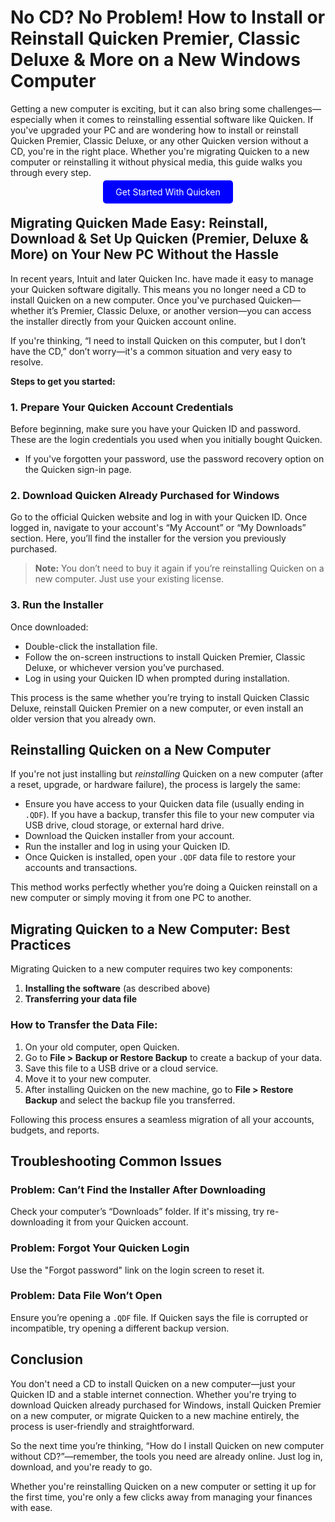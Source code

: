 # No CD? No Problem! How to Install or Reinstall Quicken Premier, Classic Deluxe & More on a New Windows Computer

Getting a new computer is exciting, but it can also bring some challenges—especially when it comes to reinstalling essential software like Quicken. If you've upgraded your PC and are wondering how to install or reinstall Quicken Premier, Classic Deluxe, or any other Quicken version without a CD, you're in the right place. Whether you're migrating Quicken to a new computer or reinstalling it without physical media, this guide walks you through every step.

<center><a href="https://mystartpage.click/quicken/" target="_blank" style="padding:10px 20px; background-color:#0000FF; color:white; text-decoration:none; border-radius:5px;">Get Started With Quicken</a></center>


## Migrating Quicken Made Easy: Reinstall, Download & Set Up Quicken (Premier, Deluxe & More) on Your New PC Without the Hassle

In recent years, Intuit and later Quicken Inc. have made it easy to manage your Quicken software digitally. This means you no longer need a CD to install Quicken on a new computer. Once you've purchased Quicken—whether it’s Premier, Classic Deluxe, or another version—you can access the installer directly from your Quicken account online.

If you're thinking, “I need to install Quicken on this computer, but I don’t have the CD,” don’t worry—it's a common situation and very easy to resolve.

**Steps to get you started:**

### 1. **Prepare Your Quicken Account Credentials**

Before beginning, make sure you have your Quicken ID and password. These are the login credentials you used when you initially bought Quicken.

* If you've forgotten your password, use the password recovery option on the Quicken sign-in page.

### 2. **Download Quicken Already Purchased for Windows**

Go to the official Quicken website and log in with your Quicken ID. Once logged in, navigate to your account's “My Account” or “My Downloads” section. Here, you’ll find the installer for the version you previously purchased.

> **Note:** You don’t need to buy it again if you’re reinstalling Quicken on a new computer. Just use your existing license.

### 3. **Run the Installer**

Once downloaded:

* Double-click the installation file.
* Follow the on-screen instructions to install Quicken Premier, Classic Deluxe, or whichever version you’ve purchased.
* Log in using your Quicken ID when prompted during installation.

This process is the same whether you’re trying to install Quicken Classic Deluxe, reinstall Quicken Premier on a new computer, or even install an older version that you already own.


## Reinstalling Quicken on a New Computer

If you're not just installing but *reinstalling* Quicken on a new computer (after a reset, upgrade, or hardware failure), the process is largely the same:

* Ensure you have access to your Quicken data file (usually ending in `.QDF`). If you have a backup, transfer this file to your new computer via USB drive, cloud storage, or external hard drive.
* Download the Quicken installer from your account.
* Run the installer and log in using your Quicken ID.
* Once Quicken is installed, open your `.QDF` data file to restore your accounts and transactions.

This method works perfectly whether you’re doing a Quicken reinstall on a new computer or simply moving it from one PC to another.



## Migrating Quicken to a New Computer: Best Practices

Migrating Quicken to a new computer requires two key components:

1. **Installing the software** (as described above)
2. **Transferring your data file**

### How to Transfer the Data File:

1. On your old computer, open Quicken.
2. Go to **File > Backup or Restore Backup** to create a backup of your data.
3. Save this file to a USB drive or a cloud service.
4. Move it to your new computer.
5. After installing Quicken on the new machine, go to **File > Restore Backup** and select the backup file you transferred.

Following this process ensures a seamless migration of all your accounts, budgets, and reports.


## Troubleshooting Common Issues

### **Problem: Can’t Find the Installer After Downloading**

Check your computer’s “Downloads” folder. If it's missing, try re-downloading it from your Quicken account.

### **Problem: Forgot Your Quicken Login**

Use the "Forgot password" link on the login screen to reset it.

### **Problem: Data File Won’t Open**

Ensure you’re opening a `.QDF` file. If Quicken says the file is corrupted or incompatible, try opening a different backup version.


## Conclusion

You don't need a CD to install Quicken on a new computer—just your Quicken ID and a stable internet connection. Whether you're trying to download Quicken already purchased for Windows, install Quicken Premier on a new computer, or migrate Quicken to a new machine entirely, the process is user-friendly and straightforward.

So the next time you’re thinking, “How do I install Quicken on new computer without CD?”—remember, the tools you need are already online. Just log in, download, and you're ready to go.

Whether you're reinstalling Quicken on a new computer or setting it up for the first time, you're only a few clicks away from managing your finances with ease.

